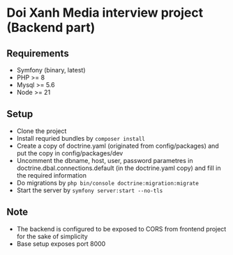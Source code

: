 # Doi Xanh Media interview project (Backend part)

## Requirements

- Symfony (binary, latest)
- PHP >= 8
- Mysql >= 5.6
- Node >= 21

## Setup

- Clone the project
- Install requried bundles by `composer install`
- Create a copy of doctrine.yaml (originated from config/packages) and put the copy in config/packages/dev
- Uncomment the dbname, host, user, password parametres in doctrine.dbal.connections.default (in the doctrine.yaml copy) and fill in the required information
- Do migrations by `php bin/console doctrine:migration:migrate`
- Start the server by `symfony server:start --no-tls`

## Note

- The backend is configured to be exposed to CORS from frontend project for the sake of simplicity
- Base setup exposes port 8000
